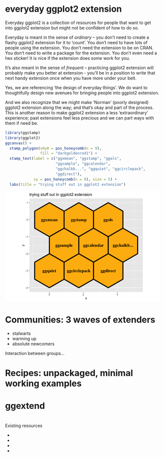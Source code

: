 
<!-- README.md is generated from README.Rmd. Please edit that file -->

# everyday ggplot2 extension

<!-- badges: start -->

<!-- badges: end -->

Everyday ggplot2 is a collection of resources for people that want to
get into ggplot2 extension but might not be confident of how to do so.

Everyday is meant in the sense of *ordinary* – you don’t need to create
a flashy ggplot2 extension for it to ‘count’. You don’t need to have
lots of people using the extension. You don’t need the extension to be
on CRAN. You don’t need to write a package for the extension. You don’t
even need a hex sticker\! It is nice if the extension does some work for
you.

It’s also meant in the sense of *frequent* – practicing ggplot2
extension will probably make you better at extension - you’ll be in a
position to write that next handy extension once when you have more
under your belt.

Yes, we are referencing ‘the design of everyday things’. We do want to
thoughtfully design new avenues for bringing people into ggplot2
extension.

And we also recognize that we might make ‘Norman’ (poorly designed)
ggplot2 extension along the way; and that’s okay and part of the
process. This is another reason to make ggplot2 extension a less
‘extraordinary’ experience; past extensions feel less precious and we
can part ways with them if need be.

``` r
library(ggstamp)
library(ggplot2)
ggcanvas() + 
  stamp_polygon(x0y0 = pos_honeycomb(n = 9), 
                fill = "darkgoldenrod1") + 
  stamp_text(label = c("ggxmean", "ggstamp", "ggols", 
                       "ggsample", "ggcalendar", 
                       "ggchalkb...", "ggquiet", "ggcirclepack",
                       "ggdirect"), 
             xy = pos_honeycomb(n = 9), size = 5) +
  labs(title = "trying stuff out in ggplot2 extension")
```

![](README_files/figure-gfm/unnamed-chunk-2-1.png)<!-- -->

# Communities: 3 waves of extenders

  - stalwarts
  - warming up
  - absolute newcomers

Interaction between groups…

# Recipes: unpackaged, minimal working examples

# ggextend

# 

Existing resources

  - 
  - 
  - 
  -
